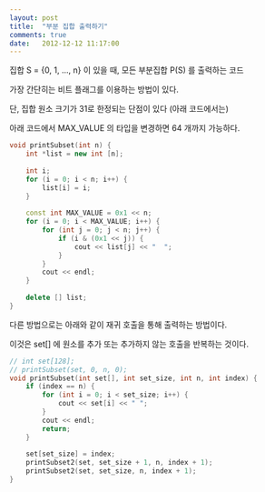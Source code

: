 ```yaml
---
layout: post
title:  "부분 집합 출력하기"
comments: true
date:   2012-12-12 11:17:00
---
```


집합 S = {0, 1, ..., n} 이 있을 때, 모든 부분집합 P(S) 를 출력하는 코드

가장 간단히는 비트 플래그를 이용하는 방법이 있다.

단, 집합 원소 크기가 31로 한정되는 단점이 있다 (아래 코드에서는)

아래 코드에서 MAX_VALUE 의 타입을 변경하면 64 개까지 가능하다.

```cpp
void printSubset(int n) {  
    int *list = new int [n];
  
    int i;  
    for (i = 0; i < n; i++) {  
        list[i] = i;  
    }  
  
    const int MAX_VALUE = 0x1 << n;  
    for (i = 0; i < MAX_VALUE; i++) {  
        for (int j = 0; j < n; j++) {  
            if (i & (0x1 << j)) {  
                cout << list[j] << "  ";  
            }  
        }  
        cout << endl;  
    }  
  
    delete [] list;  
}
```

다른 방법으로는 아래와 같이 재귀 호출을 통해 출력하는 방법이다.

이것은 set[] 에 원소를 추가 또는 추가하지 않는 호출을 반복하는 것이다.

```cpp
// int set[128];  
// printSubset(set, 0, n, 0);  
void printSubset(int set[], int set_size, int n, int index) {  
    if (index == n) {  
        for (int i = 0; i < set_size; i++) {  
            cout << set[i] << " ";  
        }  
        cout << endl;  
        return;  
    }  
  
    set[set_size] = index;  
    printSubset2(set, set_size + 1, n, index + 1);  
    printSubset2(set, set_size, n, index + 1);  
} 
```

